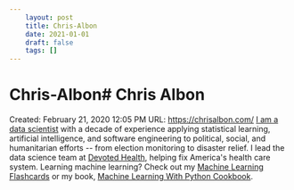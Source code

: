 ```yaml
---
 	layout: post
 	title: Chris-Albon
 	date: 2021-01-01
 	draft: false
 	tags: []
---
```


# Chris-Albon# Chris Albon
Created: February 21, 2020 12:05 PM
URL: https://chrisalbon.com/
[I am a data scientist](https://chrisalbon.com/about/chris_albon/) with a decade of experience applying statistical learning, artificial intelligence, and software engineering to political, social, and humanitarian efforts -- from election monitoring to disaster relief.
I lead the data science team at [Devoted Health](http://www.devoted.com/), helping fix America's health care system.
Learning machine learning?
Check out my [Machine Learning Flashcards](https://machinelearningflashcards.com/) or my book, [Machine Learning With Python Cookbook](https://amzn.to/2HwnWty).
